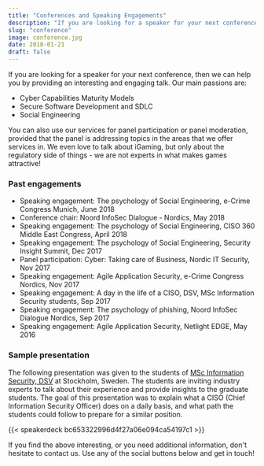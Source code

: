 ```yaml
---
title: "Conferences and Speaking Engagements"
description: "If you are looking for a speaker for your next conference, then we can help you by providing an interesting and engaging talk."
slug: "conference"
image: conference.jpg
date: 2018-01-21
draft: false
---
```


If you are looking for a speaker for your next conference, then we can help you by providing an interesting and engaging talk. Our main passions are:

* Cyber Capabilities Maturity Models
* Secure Software Development and SDLC
* Social Engineering

You can also use our services for panel participation or panel moderation, provided that the panel is addressing topics in the areas that we offer services in. We even love to talk about iGaming, but only about the regulatory side of things - we are not experts in what makes games attractive!

### Past engagements

* Speaking engagement: The psychology of Social Engineering, e-Crime Congress Munich, June 2018
* Conference chair: Noord InfoSec Dialogue - Nordics, May 2018
* Speaking engagement: The psychology of Social Engineering, CISO 360 Middle East Congress, April 2018
* Speaking engagement: The psychology of Social Engineering, Security Insight Summit, Dec 2017
* Panel participation: Cyber: Taking care of Business, Nordic IT Security, Nov 2017
* Speaking engagement: Agile Application Security, e-Crime Congress Nordics, Nov 2017
* Speaking engagement: A day in the life of a CISO, DSV, MSc Information Security students, Sep 2017
* Speaking engagement: The psychology of phishing, Noord InfoSec Dialogue Nordics, Sep 2017
* Speaking engagement: Agile Application Security, Netlight EDGE, May 2016

### Sample presentation

The following presentation was given to the students of [MSc Information Security, DSV](http://dsv.su.se/en/education/courses-and-programmes/masters/information-security-120-credits) at Stockholm, Sweden. The students are inviting industry experts to talk about their experience and provide insights to the graduate students. The goal of this presentation was to explain what a CISO (Chief Information Security Officer) does on a daily basis, and what path the students could follow to prepare for a similar position.

{{< speakerdeck bc653322996d4f27a06e094ca54197c1 >}}

If you find the above interesting, or you need additional information, don't hesitate to contact us. Use any of the social buttons below and get in touch!